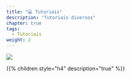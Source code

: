 ```yaml
---
title: "💻 Tutoriais"
description: "Tutoriais diversos"
chapter: true
tags:
  - Tutoriais
weight: 2
---
```


![](/images/undraw_developer_activity_bv83.svg?width=300)

{{% children style="h4" description="true" %}}
